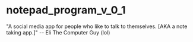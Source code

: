# notepad_program_v_0_1
"A social media app for people who like to talk to themselves. [AKA a note taking app.]" -- Eli The Computer Guy (lol)
